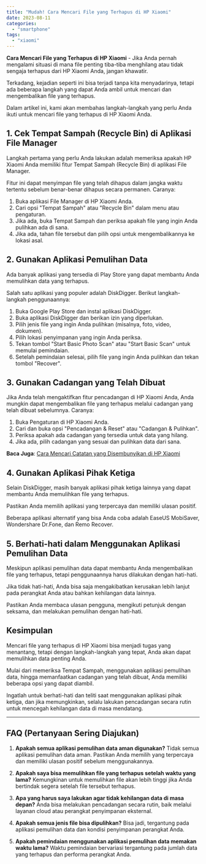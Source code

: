 ```yaml
---
title: "Mudah! Cara Mencari File yang Terhapus di HP Xiaomi"
date: 2023-08-11
categories: 
  - "smartphone"
tags: 
  - "xiaomi"
---
```


**Cara Mencari File yang Terhapus di HP Xiaomi** - Jika Anda pernah mengalami situasi di mana file penting tiba-tiba menghilang atau tidak sengaja terhapus dari HP Xiaomi Anda, jangan khawatir.

Terkadang, kejadian seperti ini bisa terjadi tanpa kita menyadarinya, tetapi ada beberapa langkah yang dapat Anda ambil untuk mencari dan mengembalikan file yang terhapus.

Dalam artikel ini, kami akan membahas langkah-langkah yang perlu Anda ikuti untuk mencari file yang terhapus di HP Xiaomi Anda.

## **1\. Cek Tempat Sampah (Recycle Bin) di Aplikasi File Manager**

Langkah pertama yang perlu Anda lakukan adalah memeriksa apakah HP Xiaomi Anda memiliki fitur Tempat Sampah (Recycle Bin) di aplikasi File Manager.

Fitur ini dapat menyimpan file yang telah dihapus dalam jangka waktu tertentu sebelum benar-benar dihapus secara permanen. Caranya:

1. Buka aplikasi File Manager di HP Xiaomi Anda.
2. Cari opsi "Tempat Sampah" atau "Recycle Bin" dalam menu atau pengaturan.
3. Jika ada, buka Tempat Sampah dan periksa apakah file yang ingin Anda pulihkan ada di sana.
4. Jika ada, tahan file tersebut dan pilih opsi untuk mengembalikannya ke lokasi asal.

## **2\. Gunakan Aplikasi Pemulihan Data**

Ada banyak aplikasi yang tersedia di Play Store yang dapat membantu Anda memulihkan data yang terhapus.

Salah satu aplikasi yang populer adalah DiskDigger. Berikut langkah-langkah penggunaannya:

1. Buka Google Play Store dan instal aplikasi DiskDigger.
2. Buka aplikasi DiskDigger dan berikan izin yang diperlukan.
3. Pilih jenis file yang ingin Anda pulihkan (misalnya, foto, video, dokumen).
4. Pilih lokasi penyimpanan yang ingin Anda periksa.
5. Tekan tombol "Start Basic Photo Scan" atau "Start Basic Scan" untuk memulai pemindaian.
6. Setelah pemindaian selesai, pilih file yang ingin Anda pulihkan dan tekan tombol "Recover".

## **3\. Gunakan Cadangan yang Telah Dibuat**

Jika Anda telah mengaktifkan fitur pencadangan di HP Xiaomi Anda, Anda mungkin dapat mengembalikan file yang terhapus melalui cadangan yang telah dibuat sebelumnya. Caranya:

1. Buka Pengaturan di HP Xiaomi Anda.
2. Cari dan buka opsi "Pencadangan & Reset" atau "Cadangan & Pulihkan".
3. Periksa apakah ada cadangan yang tersedia untuk data yang hilang.
4. Jika ada, pilih cadangan yang sesuai dan pulihkan data dari sana.

**Baca Juga**: [Cara Mencari Catatan yang Disembunyikan di HP Xiaomi](https://ajiekusumadhany.com/cara-mencari-catatan-yang-disembunyikan-di-hp-xiaomi/)

## **4\. Gunakan Aplikasi Pihak Ketiga**

Selain DiskDigger, masih banyak aplikasi pihak ketiga lainnya yang dapat membantu Anda memulihkan file yang terhapus.

Pastikan Anda memilih aplikasi yang terpercaya dan memiliki ulasan positif.

Beberapa aplikasi alternatif yang bisa Anda coba adalah EaseUS MobiSaver, Wondershare Dr.Fone, dan Remo Recover.

## **5\. Berhati-hati dalam Menggunakan Aplikasi Pemulihan Data**

Meskipun aplikasi pemulihan data dapat membantu Anda mengembalikan file yang terhapus, tetapi penggunaannya harus dilakukan dengan hati-hati.

Jika tidak hati-hati, Anda bisa saja mengakibatkan kerusakan lebih lanjut pada perangkat Anda atau bahkan kehilangan data lainnya.

Pastikan Anda membaca ulasan pengguna, mengikuti petunjuk dengan seksama, dan melakukan pemulihan dengan hati-hati.

## **Kesimpulan**

Mencari file yang terhapus di HP Xiaomi bisa menjadi tugas yang menantang, tetapi dengan langkah-langkah yang tepat, Anda akan dapat memulihkan data penting Anda.

Mulai dari memeriksa Tempat Sampah, menggunakan aplikasi pemulihan data, hingga memanfaatkan cadangan yang telah dibuat, Anda memiliki beberapa opsi yang dapat diambil.

Ingatlah untuk berhati-hati dan teliti saat menggunakan aplikasi pihak ketiga, dan jika memungkinkan, selalu lakukan pencadangan secara rutin untuk mencegah kehilangan data di masa mendatang.

* * *

## **FAQ (Pertanyaan Sering Diajukan)**

1. **Apakah semua aplikasi pemulihan data aman digunakan?** Tidak semua aplikasi pemulihan data aman. Pastikan Anda memilih yang terpercaya dan memiliki ulasan positif sebelum menggunakannya.
    
2. **Apakah saya bisa memulihkan file yang terhapus setelah waktu yang lama?** Kemungkinan untuk memulihkan file akan lebih tinggi jika Anda bertindak segera setelah file tersebut terhapus.
    
3. **Apa yang harus saya lakukan agar tidak kehilangan data di masa depan?** Anda bisa melakukan pencadangan secara rutin, baik melalui layanan cloud atau perangkat penyimpanan eksternal.
    
4. **Apakah semua jenis file bisa dipulihkan?** Bisa jadi, tergantung pada aplikasi pemulihan data dan kondisi penyimpanan perangkat Anda.
    
5. **Apakah pemindaian menggunakan aplikasi pemulihan data memakan waktu lama?** Waktu pemindaian bervariasi tergantung pada jumlah data yang terhapus dan performa perangkat Anda.
